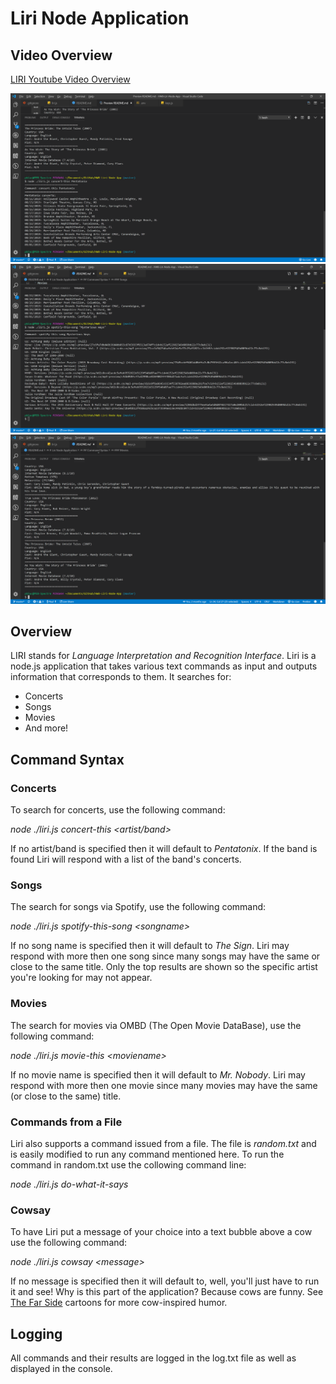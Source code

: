 # Liri Node Application

## Video Overview

[LIRI Youtube Video Overview](https://youtu.be/bngkH8kUL2s)

![Concert](/images/concert.png)
![Song](/images/song.png)
![Movie](/images/movie.png)

## Overview
LIRI stands for _Language Interpretation and Recognition Interface_. Liri is a node.js application that takes various text commands as input and outputs information that corresponds to them. It searches for:

* Concerts
* Songs
* Movies
* And more!

## Command Syntax

### Concerts
To search for concerts, use the following command:

_node ./liri.js concert-this <artist/band>_

If no artist/band is specified then it will default to _Pentatonix_. If the band is found Liri will respond with a list of the band's concerts.

### Songs
The search for songs via Spotify, use the following command:

_node ./liri.js spotify-this-song \<songname>_

If no song name is specified then it will default to _The Sign_. Liri may respond with more then one song since many songs may have the same or close to the same title. Only  the top results are shown so the specific artist you're looking for may not appear.

### Movies
The search for movies via OMBD (The Open Movie DataBase), use the following command:

_node ./liri.js movie-this \<moviename>_

If no movie name is specified then it will default to _Mr. Nobody_. Liri may respond with more then one movie since many movies may have the same (or close to the same) title. 

### Commands from a File
Liri also supports a command issued from a file. The file is _random.txt_ and is easily modified to run any command mentioned here. To run the command in random.txt use the collowing command line:

_node ./liri.js do-what-it-says_

### Cowsay
To have Liri put a message of your choice into a text bubble above a cow use the following command:

_node ./liri.js cowsay \<message>_

If no message is specified then it will default to, well, you'll just have to run it and see! Why is this part of the application? Because cows are funny. See [The Far Side](http://www.thefarside.com/) cartoons for more cow-inspired humor. 

## Logging
All commands and their results are logged in the log.txt file as well as displayed in the console. 